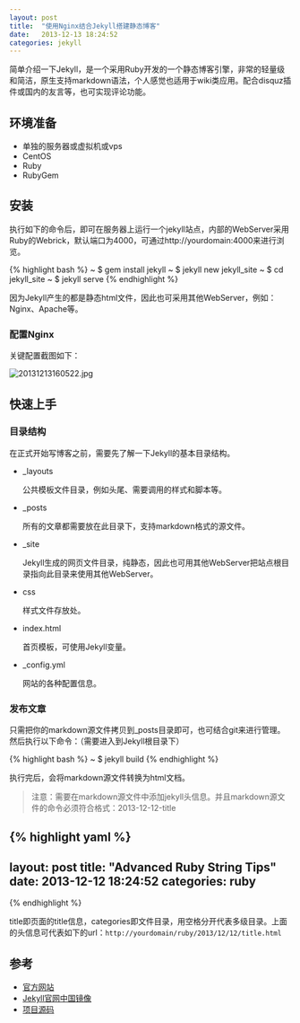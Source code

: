 ```yaml
---
layout: post
title:  "使用Nginx结合Jekyll搭建静态博客"
date:   2013-12-13 18:24:52
categories: jekyll
---
```



简单介绍一下Jekyll，是一个采用Ruby开发的一个静态博客引擎，非常的轻量级和简洁，原生支持markdown语法，个人感觉也适用于wiki类应用。配合disquz插件或国内的友言等，也可实现评论功能。

## **环境准备**

- 单独的服务器或虚拟机或vps
- CentOS
- Ruby
- RubyGem

## **安装**
执行如下的命令后，即可在服务器上运行一个jekyll站点，内部的WebServer采用Ruby的Webrick，默认端口为4000，可通过http://yourdomain:4000来进行浏览。

{% highlight bash %}
~ $ gem install jekyll
~ $ jekyll new jekyll_site
~ $ cd jekyll_site
~ $ jekyll serve
{% endhighlight %}

因为Jekyll产生的都是静态html文件，因此也可采用其他WebServer，例如：Nginx、Apache等。

### 配置Nginx

关键配置截图如下：

![20131213160522.jpg](C:/Users/1/Desktop/20131213160522.jpg "")

## **快速上手**

### 目录结构
在正式开始写博客之前，需要先了解一下Jekyll的基本目录结构。

- _layouts

    公共模板文件目录，例如头尾、需要调用的样式和脚本等。
- _posts

    所有的文章都需要放在此目录下，支持markdown格式的源文件。
- _site

    Jekyll生成的网页文件目录，纯静态，因此也可用其他WebServer把站点根目录指向此目录来使用其他WebServer。
- css

    样式文件存放处。
- index.html

    首页模板，可使用Jekyll变量。
- _config.yml

    网站的各种配置信息。

### 发布文章

只需把你的markdown源文件拷贝到_posts目录即可，也可结合git来进行管理。
然后执行以下命令：（需要进入到Jekyll根目录下）

{% highlight bash %}
~ $ jekyll build
{% endhighlight %}

执行完后，会将markdown源文件转换为html文档。

> 注意：需要在markdown源文件中添加jekyll头信息。并且markdown源文件的命令必须符合格式：2013-12-12-title

{% highlight yaml %}
---
layout: post
title:  "Advanced Ruby String Tips"
date:   2013-12-12 18:24:52
categories: ruby
---
{% endhighlight %}

title即页面的title信息，categories即文件目录，用空格分开代表多级目录。上面的头信息可代表如下的url：`http://yourdomain/ruby/2013/12/12/title.html`


## **参考**

- [官方网站](http://www.jekyllrb.com/)
- [Jekyll官网中国镜像](http://jekyllcn.com/ "Jekyll官网中国镜像")
- [项目源码](https://github.com/mojombo/jekyll)